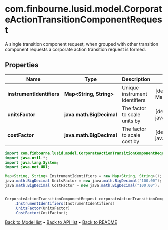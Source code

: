 # com.finbourne.lusid.model.CorporateActionTransitionComponentRequest
A single transition component request, when grouped with other transition component requests a corporate action  transition request is formed.

## Properties

Name | Type | Description | Notes
------------ | ------------- | ------------- | -------------
**instrumentIdentifiers** | **Map&lt;String, String&gt;** | Unique instrument identifiers | [default to Map<String, String>]
**unitsFactor** | **java.math.BigDecimal** | The factor to scale units by | [default to java.math.BigDecimal]
**costFactor** | **java.math.BigDecimal** | The factor to scale cost by | [default to java.math.BigDecimal]

```java
import com.finbourne.lusid.model.CorporateActionTransitionComponentRequest;
import java.util.*;
import java.lang.System;
import java.net.URI;

Map<String, String> InstrumentIdentifiers = new Map<String, String>();
java.math.BigDecimal UnitsFactor = new java.math.BigDecimal("100.00");
java.math.BigDecimal CostFactor = new java.math.BigDecimal("100.00");


CorporateActionTransitionComponentRequest corporateActionTransitionComponentRequestInstance = new CorporateActionTransitionComponentRequest()
    .InstrumentIdentifiers(InstrumentIdentifiers)
    .UnitsFactor(UnitsFactor)
    .CostFactor(CostFactor);
```


[Back to Model list](../README.md#documentation-for-models) &#8226; [Back to API list](../README.md#documentation-for-api-endpoints) &#8226; [Back to README](../README.md)
